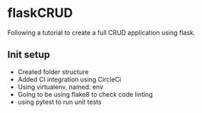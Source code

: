 # flaskCRUD
Following a tutorial to create a full CRUD application using flask. 


## Init setup

- Created folder structure
- Added CI integration using CircleCi
- Using virtualenv, named: env
- Going to be using flake8 to check code linting
- using pytest to run unit tests

